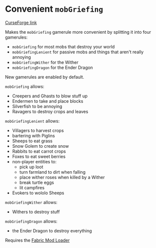 # Convenient `mobGriefing`

[CurseForge link](https://www.curseforge.com/minecraft/mc-mods/convenient-mobgriefing)



Makes the `mobGriefing` gamerule more convenient by splitting it
into four gamerules:

- `mobGriefing` for most mobs that destroy your world
- `mobGriefingLenient` for passive mobs and things that aren't really annoying
- `mobGriefingWither` for the Wither
- `mobGriefingDragon` for the Ender Dragon

New gamerules are enabled by default.



`mobGriefing` allows:

- Creepers and Ghasts to blow stuff up
- Endermen to take and place blocks
- Silverfish to be annoying
- Ravagers to destroy crops and leaves



`mobGriefingLenient` allows:

- Villagers to harvest crops
- bartering with Piglins
- Sheeps to eat grass
- Snow Golem to create snow
- Rabbits to eat carrot crops
- Foxes to eat sweet berries
- non-player entities to:
    - pick up loot
    - turn farmland to dirt when falling
    - place wither roses when killed by a Wither
    - break turtle eggs
    - lit campfires
- Evokers to wololo Sheeps



`mobGriefingWither` allows:

- Withers to destroy stuff



`mobGriefingDragon` allows:

- the Ender Dragon to destroy everything



Requires the [Fabric Mod Loader](https://fabricmc.net)
